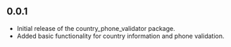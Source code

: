 ## 0.0.1
- Initial release of the country_phone_validator package.
- Added basic functionality for country information and phone validation.